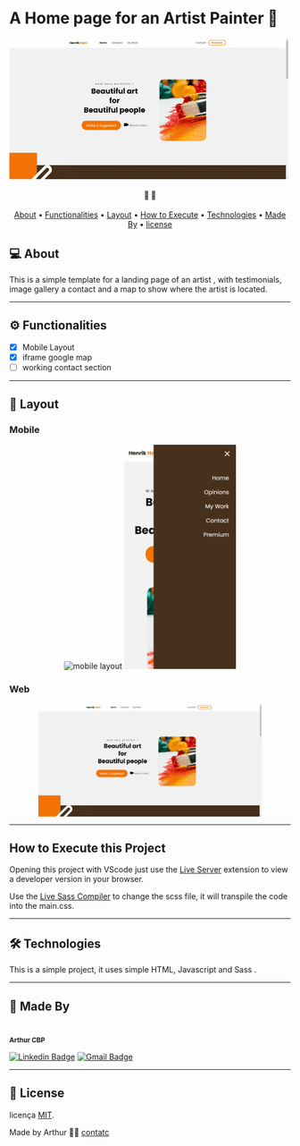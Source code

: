 # A Home page for an Artist Painter :art:

<img align="center" src="/assets/Artist-HomePage.gif"/>

<h4 align="center"> 
	🚧   🚧
</h4>

<p align="center">
 <a href="#-about">About</a> •
 <a href="#-functionalities">Functionalities</a> •
 <a href="#-layout">Layout</a> • 
 <a href="#-how-to-execute-this-project">How to Execute</a> • 
 <a href="#-technologies">Technologies</a> • 
 <a href="#-made-by">Made By</a> • 
 <a href="#-license">license</a>
</p>

## 💻 About

This is a simple template for a landing page of an artist , with testimonials, image gallery a contact and a map to show where the artist is located.

---

## ⚙️ Functionalities

- [x] Mobile Layout
- [x] iframe google map
- [ ] working contact section

---

## 🎨 Layout

### Mobile

<p align="center">
  <img alt="mobile layout" title="mobile layout" src="./assets/Artist-mobile.gif" width="200px">

  <img alt="NextLevelWeek" title="#NextLevelWeek" src="./assets/Artist-mobile-menu.jpg" width="200px">
</p>

### Web

<p align="center" style="display: flex; align-items: flex-start; justify-content: center;">
  <img alt="desktop layout" title="desktop layout" src="./assets/Artist-HomePage.gif" width="400px">

</p>

---

## How to Execute this Project

Opening this project with VScode just use the [Live Server](http://https://marketplace.visualstudio.com/items?itemName=ritwickdey.LiveServer) extension to view a developer version in your browser.

Use the [Live Sass Compiler](http://https://marketplace.visualstudio.com/items?itemName=ritwickdey.live-sass) to change the scss file, it will transpile the code into the main.css.

---

## 🛠 Technologies

This is a simple project, it uses simple HTML, Javascript and Sass .

---

## 🦸 Made By

<a>
 <img style="border-radius: 50%;" src="https://avatars.githubusercontent.com/u/72520990?s=460&u=00c2c5f8f733a2d8eef3bf7873062d88e07b8172&v=4" width="100px;" alt=""/>
 <br />
 <sub><b>Arthur CBP</b></sub></a> 
 <br />

[![Linkedin Badge](https://img.shields.io/badge/-Arthur-blue?style=flat-square&logo=Linkedin&logoColor=white&link=https://www.linkedin.com/in/arthurcbp)](https://www.linkedin.com/in/arthurCBP)
[![Gmail Badge](https://img.shields.io/badge/-arthurhcbp@gmail.com-c14438?style=flat-square&logo=Gmail&logoColor=white&link=mailto:arthurhcbp@gmail.com)](mailto:arthurhcbp@gmail.com)

---

## 📝 License

licença [MIT](./LICENSE).

Made by Arthur 👋🏽 [contatc](https://www.linkedin.com/in/arthurcbp/)
